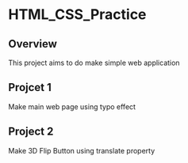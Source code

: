 # HTML_CSS_Practice

## Overview
This project aims to do make simple web application

## Projcet 1
Make main web page using typo effect

## Project 2
Make 3D Flip Button using translate property